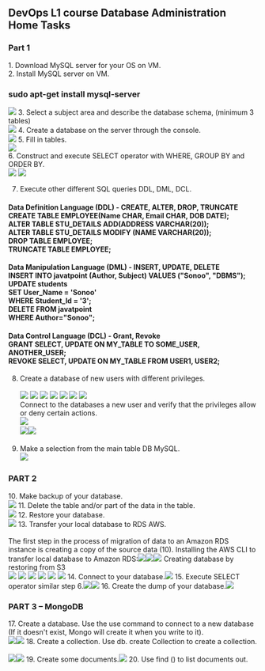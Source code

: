 <h2>DevOps L1 course Database Administration Home Tasks</h2>
<head>
<h3>Part 1</h3>
1. Download MySQL server for your OS on VM.</br><head> 
2. Install MySQL server on VM.</br><h3>sudo apt-get install mysql-server</h3><img src="https://github.com/korotetskiy/img/blob/main/db1.png">
3. Select a subject area and describe the database schema, (minimum 3 tables)</br><img src="https://github.com/korotetskiy/img/blob/main/db3.png">
4. Create a database on the server through the console.</br><img src="https://github.com/korotetskiy/img/blob/main/db2-1.png">
5. Fill in tables.</br><img src="https://github.com/korotetskiy/img/blob/main/db4.png"></br>
6. Construct and execute SELECT operator with WHERE, GROUP BY and ORDER BY.</br><img src="https://github.com/korotetskiy/img/blob/main/db6.png">
<img src="https://github.com/korotetskiy/img/blob/main/db6-1.png">
    
7. Execute other different SQL queries DDL, DML, DCL.</br><head>
<h4>Data Definition Language (DDL) -  CREATE,    ALTER,    DROP,   TRUNCATE</br>
    CREATE TABLE EMPLOYEE(Name CHAR, Email CHAR, DOB DATE);</br>  
    ALTER TABLE STU_DETAILS ADD(ADDRESS VARCHAR(20));</br>  
    ALTER TABLE STU_DETAILS MODIFY (NAME VARCHAR(20)); </br> 
    DROP TABLE EMPLOYEE;</br>
    TRUNCATE TABLE EMPLOYEE;</h4>   

<h4>Data Manipulation Language (DML) - INSERT, UPDATE, DELETE</br>
    INSERT INTO javatpoint (Author, Subject) VALUES ("Sonoo", "DBMS"); </br> 
    UPDATE students    </br>
    SET User_Name = 'Sonoo' </br>   
    WHERE Student_Id = '3';</br>
    DELETE FROM javatpoint</br>  
    WHERE Author="Sonoo";</h4>

<h4>Data Control Language (DCL) - Grant, Revoke</br>
      GRANT SELECT, UPDATE ON MY_TABLE TO SOME_USER, ANOTHER_USER; </br>
      REVOKE SELECT, UPDATE ON MY_TABLE FROM USER1, USER2;</br> </h4>

8. Create a database of new users with different privileges.</br></br><img src="https://github.com/korotetskiy/img/blob/main/db8.png"><head>
  <img src="https://github.com/korotetskiy/img/blob/main/db8-1.png"><head>
  <img src="https://github.com/korotetskiy/img/blob/main/db8-2.png"><head>
  <img src="https://github.com/korotetskiy/img/blob/main/db8-3.png"><head>
  <img src="https://github.com/korotetskiy/img/blob/main/db8-4.png"><head>
  <img src="https://github.com/korotetskiy/img/blob/main/db8-5.png"><head>
  <img src="https://github.com/korotetskiy/img/blob/main/db8-6.png"><head></br>
Connect to the databases a new user and verify that the privileges allow or deny certain actions.</br><img src="https://github.com/korotetskiy/img/blob/main/db8-7.png"></br><head><img src="https://github.com/korotetskiy/img/blob/main/db8-7-1.png"><head><img src="https://github.com/korotetskiy/img/blob/main/db8-8.png"><head>   
  
9. Make a selection from the main table DB MySQL.</br><head>
<img src="https://github.com/korotetskiy/img/blob/main/db-9.png"></br><head>
 
<h3>PART 2</h3>
10. Make backup of your database.</br><img src="https://github.com/korotetskiy/img/blob/main/db9.png">
11. Delete the table and/or part of the data in the table.</br><head><img src="https://github.com/korotetskiy/img/blob/main/db11.png">
12. Restore your database.</br><head><img src="https://github.com/korotetskiy/img/blob/main/db12.png">
13. Transfer your local database to RDS AWS.</br></br>
    The first step in the process of migration of data to an Amazon RDS instance is creating a copy of the source data (10).
    Installing the AWS CLI to transfer local database to Amazon RDS:<img src="https://github.com/korotetskiy/img/blob/main/db13.png"><img src="https://github.com/korotetskiy/img/blob/main/db13-1.png"><img src="https://github.com/korotetskiy/img/blob/main/db13-3.png"><head>
    Creating database by restoring from S3</br><head><img src="https://github.com/korotetskiy/img/blob/main/db13-4.png">
    <img src="https://github.com/korotetskiy/img/blob/main/db13-5.png">
    <img src="https://github.com/korotetskiy/img/blob/main/db13-6.png">
    <img src="https://github.com/korotetskiy/img/blob/main/db13-7.png">
    <img src="https://github.com/korotetskiy/img/blob/main/db13-8.png">
    <img src="https://github.com/korotetskiy/img/blob/main/db13-9.png">      
14. Connect to your database.<img src="https://github.com/korotetskiy/img/blob/main/db14.png">
15. Execute SELECT operator similar step 6.<img src="https://github.com/korotetskiy/img/blob/main/db15.png"><img src="https://github.com/korotetskiy/img/blob/main/db15-1.png">
16. Create the dump of your database.<img src="https://github.com/korotetskiy/img/blob/main/db16.png">

<h3>PART 3 – MongoDB</h3>
17. Create a database. Use the use command to connect to a new database (If it doesn't exist, Mongo will create it when you write to it).</br><img src="https://github.com/korotetskiy/img/blob/main/db17-1.jpg"><img src="https://github.com/korotetskiy/img/blob/main/db17-3.jpg">
18. Create a collection. Use db. create Collection to create a collection.</br></br><img src="https://github.com/korotetskiy/img/blob/main/db17-2.png"><img src="https://github.com/korotetskiy/img/blob/main/db17-5.jpg">
19. Create some documents.<img src="https://github.com/korotetskiy/img/blob/main/db17-6.jpg">
20. Use find () to list documents out.</br>
